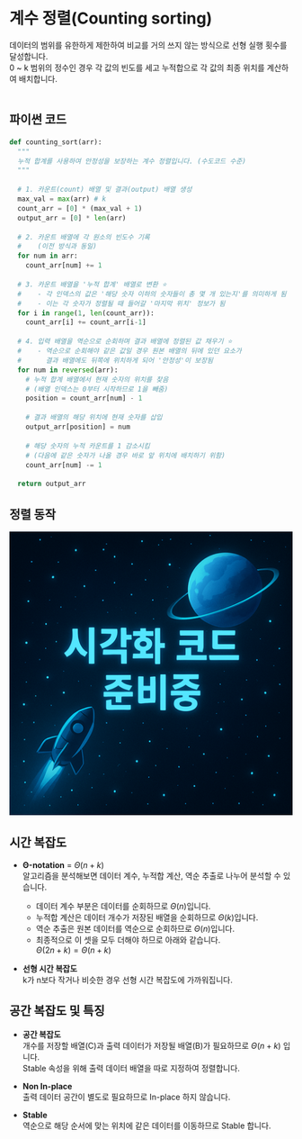 # 계수 정렬(Counting sorting)

데이터의 범위를 유한하게 제한하여 비교를 거의 쓰지 않는 방식으로 선형 실행 횟수를 달성합니다.
<br>
0 ~ k 범위의 정수인 경우 각 값의 빈도를 세고 누적합으로 각 값의 최종 위치를 계산하여 배치합니다.
<br>
<br>

## 파이썬 코드

```python
def counting_sort(arr):
  """
  누적 합계를 사용하여 안정성을 보장하는 계수 정렬입니다. (수도코드 수준)
  """

  # 1. 카운트(count) 배열 및 결과(output) 배열 생성
  max_val = max(arr) # k
  count_arr = [0] * (max_val + 1)
  output_arr = [0] * len(arr)
  
  # 2. 카운트 배열에 각 원소의 빈도수 기록
  #    (이전 방식과 동일)
  for num in arr:
    count_arr[num] += 1

  # 3. 카운트 배열을 '누적 합계' 배열로 변환 ⭐️
  #    - 각 인덱스의 값은 '해당 숫자 이하의 숫자들이 총 몇 개 있는지'를 의미하게 됨
  #    - 이는 각 숫자가 정렬될 때 들어갈 '마지막 위치' 정보가 됨
  for i in range(1, len(count_arr)):
    count_arr[i] += count_arr[i-1]

  # 4. 입력 배열을 역순으로 순회하며 결과 배열에 정렬된 값 채우기 ⭐️
  #    - 역순으로 순회해야 같은 값일 경우 원본 배열의 뒤에 있던 요소가
  #      결과 배열에도 뒤쪽에 위치하게 되어 '안정성'이 보장됨
  for num in reversed(arr):
    # 누적 합계 배열에서 현재 숫자의 위치를 찾음
    # (배열 인덱스는 0부터 시작하므로 1을 빼줌)
    position = count_arr[num] - 1
    
    # 결과 배열의 해당 위치에 현재 숫자를 삽입
    output_arr[position] = num
    
    # 해당 숫자의 누적 카운트를 1 감소시킴
    # (다음에 같은 숫자가 나올 경우 바로 앞 위치에 배치하기 위함)
    count_arr[num] -= 1
      
  return output_arr

```

## 정렬 동작

![시각화 준비중](ready_to_visual.png)
## 시간 복잡도

- **Θ-notation** = $Θ(n+k)$          
알고리즘을 분석해보면 데이터 계수, 누적합 계산, 역순 추출로 나누어 분석할 수 있습니다.          
   - 데이터 계수 부분은 데이터를 순회하므로 $Θ(n)$입니다.
   - 누적합 계산은 데이터 개수가 저장된 배열을 순회하므로 $Θ(k)$입니다.
   - 역순 추출은 원본 데이터를 역순으로 순회하므로 $Θ(n)$입니다.
   - 최종적으로 이 셋을 모두 더해야 하므로 아래와 같습니다.          
$Θ(2n + k) = Θ(n + k)$
   
- **선형 시간 복잡도**          
k가 n보다 작거나 비슷한 경우 선형 시간 복잡도에 가까워집니다.

## 공간 복잡도 및 특징

- **공간 복잡도**          
개수를 저장할 배열(C)과 출력 데이터가 저장될 배열(B)가 필요하므로 $Θ(n+k)$ 입니다.          
Stable 속성을 위해 출력 데이터 배열을 따로 지정하여 정렬합니다.

- **Non In-place**          
출력 데이터 공간이 별도로 필요하므로 In-place 하지 않습니다.          

- **Stable**          
역순으로 해당 순서에 맞는 위치에 같은 데이터를 이동하므로 Stable 합니다.
